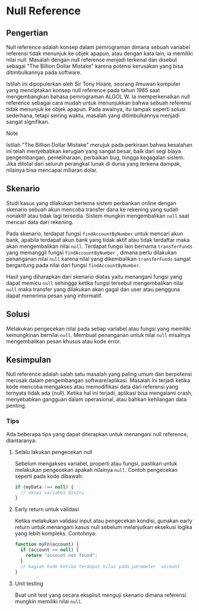# Null Reference

## Pengertian

Null reference adalah konsep dalam pemrograman dimana sebuah variabel referensi tidak menunjuk ke objek apapun, atau dengan kata lain, ia memiliki nilai null. Masalah dengan null reference menjadi terkenal dan disebut sebagai "The Billion Dollar Mistake" karena potensi kerusakan yang bisa ditimbulkannya pada software.

Istilah ini dipopulerkan oleh Sir Tony Hoare, seorang ilmuwan komputer yang menciptakan konsep null reference pada tahun 1965 saat mengembangkan bahasa pemrograman ALGOL W. Ia memperkenalkan null reference sebagai cara mudah untuk menunjukkan bahwa sebuah referensi tidak menunjuk ke objek apapun. Pada awalnya, itu tampak seperti solusi sederhana, tetapi seiring waktu, masalah yang ditimbulkannya menjadi sangat signifikan.

> [!NOTE]
> Istilah "The Billion Dollar Mistake" merujuk pada perkiraan bahwa kesalahan ini telah menyebabkan kerugian yang sangat besar, baik dari segi biaya pengembangan, pemeliharaan, perbaikan bug, hingga kegagalan sistem. Jika ditotal dari seluruh perangkat lunak di dunia yang terkena dampak, nilainya bisa mencapai miliaran dolar.

## Skenario

Studi kasus yang dilakukan bertema sistem perbankan online dengan skenario
sebuah akun mencoba transfer dana ke rekening yang sudah nonaktif atau
tidak lagi tersedia. Sistem mungkin mengembalikan `null` saat mencari
data dari rekening.

Pada skenario, terdapat fungsi `findAccountByNumber` untuk mencari akun bank,
apabila terdapat akun bank yang tidak aktif atau tidak terdaftar maka akan
mengembalikan nilai `null`. Terdapat fungsi lain bernama `transferFunds` yang
memanggil fungsi `findAccountByNumber` , dimana perlu dilakukan penanganan
nilai `null` karena nilai yang dikembalikan `transferFunds` sangat bergantung
pada nilai dari fungsi `findAccountByNumber`.

Hasil yang diharapkan dari skenario diatas yaitu menangani fungsi yang
dapat memicu `null` sehingga ketika fungsi tersebut mengembalikan nilai
`null` maka transfer yang dilakukan akan gagal dan user atau pengguna
dapat menerima pesan yang informatif.

## Solusi

Melakukan pengecekan nilai pada setiap variabel atau fungsi yang memiliki
kemungkinan bernilai `null`. Membuat penanganan untuk nilai `null` misalnya
mengembalikan pesan khusus atau kode error.

## Kesimpulan

Null reference adalah salah satu masalah yang paling umum dan berpotensi merusak dalam pengembangan software/aplikasi. Masalah ini terjadi ketika kode mencoba mengakses atau memodifikasi data dari referensi yang ternyata tidak ada (null). Ketika hal ini terjadi, aplikasi bisa mengalami crash, menyebabkan gangguan dalam operasional, atau bahkan kehilangan data penting.

### Tips

Ada beberapa tips yang dapat diterapkan untuk menangani null reference, diantaranya:

1. Selalu lakukan pengecekan null

   Sebelum mengakses variabel, properti atau fungsi, pastikan untuk melakukan
   pengecekan apakah nilainya `null`. Contoh pengecekan seperti pada kode dibawah:

   ```ts
   if (myData !== null) {
     // akses variabel disini
   }
   ```

2. Early return untuk validasi

   Ketika melakukan validasi input atau pengecekan kondisi, gunakan early
   return untuk menangani kasus null sebelum melanjutkan eksekusi logika
   yang lebih kompleks. Contohnya:

   ```ts
   function myFn(account) {
     if (account == null) {
       return "account not found";
     }
     // bagian kode ketika terdapat nilai pada parameter `account`
   }
   ```

3. Unit testing

   Buat unit test yang secara eksplisit menguji skenario dimana referensi
   mungkin memiliki nilai `null`.
